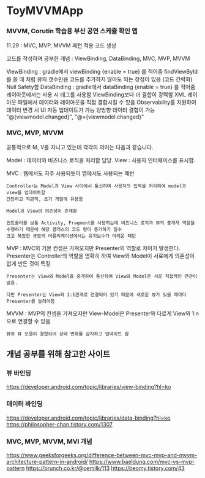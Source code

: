 # ToyMVVMApp
### MVVM, Corutin 학습용 부산 공연 스케쥴 확인 앱

11.29 : MVC, MVP, MVVM 패턴 적용 코드 생성

코드를 작성하며 공부한 개념 :
ViewBinding, DataBinding, MVC, MVP, MVVM

ViewBinding : 
    gradle에서 viewBinding {enable = true} 를 적어줌
    findViewById를 쓸 때 처럼 뷰의 갯수만큼 코드를 추가하지 않아도 되는 장점이 있음 (코드 간략화)
    Null Safety함
DataBinding :
    gradle에서 dataBinding {enable = true} 를 적어줌
    레이아웃에서는 사용 시 <Layout>태그를 사용함
    ViewBinding보다 더 결합이 강력함 XML 레이아웃 파일에서 데이터와 레이아웃을 직접 결합시킬 수 있음
    Observability를 지원하여 데이터 변경 시 UI 자동 업데이트가 가능
    양방향 데이터 결합이 가능 "@{viewmodel.changed}", "@={viewmodel.changed}"

### MVC, MVP, MVVM 

공통적으로 M, V를 지니고 있는데 각각의 의미는 다음과 같습니다.

Model : 데이터와 비즈니스 로직을 처리함 담당.
View : 사용자 인터페이스를 표시함.

MVC : 
    웹에서도 자주 사용되듯이 앱에서도 사용되는 패턴

    Controller는 Model과 View 사이에서 통신하며 사용자의 입력을 처리하여 model과 view를 업데이트함
    간단하고 직관적, 초기 개발에 유용함

    Model과 View의 의존성이 존재함 

    컨트롤러를 보통 Activity, Fragment를 사용하는데 비즈니스 로직과 뷰의 중개자 역할을 수행하기 때문에 해당 클래스의 코드 량이 증가하기 일수
    크고 복잡한 규모의 어플리케이션에서는 유지보수가 어려운 패턴

MVP :
    MVC의 기본 컨셉은 가져오지만 Presenter의 역할로 차이가 발생한다.
    Presenter는 Controller의 역할을 명확히 하여 View와 Model이 서로에게 의존성이 없게 만든 것이 특징
    
    Presenter는 View와 Model을 중개하여 통신하여 View와 Model은 서로 직접적인 연관이 없음.
    
    다만 Presenter는 View와 1:1관계로 연결되어 있기 때문에 새로운 뷰가 있을 때마다 Presenter를 늘려야함

MVVM : 
    MVP의 컨셉을 가져오지만 View-Model은 Presenter와 다르게 View와 1:n으로 연결할 수 있음

    뷰와 뷰 모델이 결합되어 상태 변화를 감지하고 업데이트 함


## 개념 공부를 위해 참고한 사이트
### 뷰 바인딩
https://developer.android.com/topic/libraries/view-binding?hl=ko

### 데이터 바인딩
https://developer.android.com/topic/libraries/data-binding?hl=ko
https://philosopher-chan.tistory.com/1307

### MVC, MVP, MVVM, MVI 개념
https://www.geeksforgeeks.org/difference-between-mvc-mvp-and-mvvm-architecture-pattern-in-android/
https://www.baeldung.com/mvc-vs-mvp-pattern
https://brunch.co.kr/@oemilk/113
https://beomy.tistory.com/43


